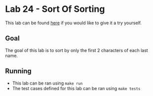 # Lab 24 - Sort Of Sorting

This lab can be found [here](https://open.kattis.com/problems/sortofsorting) if you would like to give it a try yourself.

## Goal

The goal of this lab is to sort by only the first 2 characters of each last name.

## Running

- This lab can be ran using `make run`
- The test cases defined for this lab can be ran using `make tests`